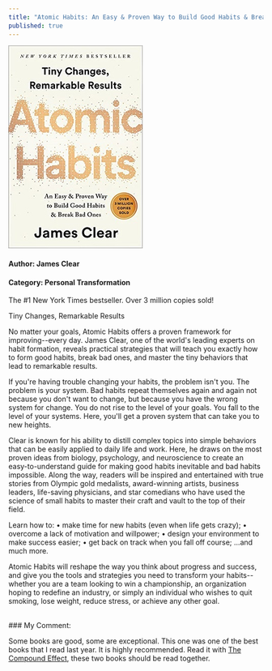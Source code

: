 ```yaml
---
title: "Atomic Habits: An Easy & Proven Way to Build Good Habits & Break Bad Ones"
published: true
---
```


[<img src="/books/assets/atomichabits_book.jpg">](https://www.amazon.com/Atomic-Habits-Proven-Build-Break-ebook/dp/B07D23CFGR/ref=sr_1_1?dchild=1&keywords=atomic+habits&qid=1632985127&s=digital-text&sr=1-1)

#### Author: James Clear
#### Category: Personal Transformation

The #1 New York Times bestseller. Over 3 million copies sold!

Tiny Changes, Remarkable Results

No matter your goals, Atomic Habits offers a proven framework for improving--every day. James Clear, one of the world's leading experts on habit formation, reveals practical strategies that will teach you exactly how to form good habits, break bad ones, and master the tiny behaviors that lead to remarkable results.

If you're having trouble changing your habits, the problem isn't you. The problem is your system. Bad habits repeat themselves again and again not because you don't want to change, but because you have the wrong system for change. You do not rise to the level of your goals. You fall to the level of your systems. Here, you'll get a proven system that can take you to new heights.

Clear is known for his ability to distill complex topics into simple behaviors that can be easily applied to daily life and work. Here, he draws on the most proven ideas from biology, psychology, and neuroscience to create an easy-to-understand guide for making good habits inevitable and bad habits impossible. Along the way, readers will be inspired and entertained with true stories from Olympic gold medalists, award-winning artists, business leaders, life-saving physicians, and star comedians who have used the science of small habits to master their craft and vault to the top of their field.

Learn how to:
  •  make time for new habits (even when life gets crazy);
  •  overcome a lack of motivation and willpower;
  •  design your environment to make success easier;
  •  get back on track when you fall off course;
...and much more.

Atomic Habits will reshape the way you think about progress and success, and give you the tools and strategies you need to transform your habits--whether you are a team looking to win a championship, an organization hoping to redefine an industry, or simply an individual who wishes to quit smoking, lose weight, reduce stress, or achieve any other goal.

<br>
### My Comment:

Some books are good, some are exceptional. This one was one of the best books that I read last year.
It is highly recommended. Read it with [The Compound Effect](/compound-effect-jumpstart-your-income-your-life-your-success), these two books should be read together.
